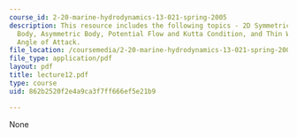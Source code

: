 ```yaml
---
course_id: 2-20-marine-hydrodynamics-13-021-spring-2005
description: This resource includes the following topics - 2D Symmetric Streamlined
  Body, Asymmetric Body, Potential Flow and Kutta Condition, and Thin Wing, Small
  Angle of Attack.
file_location: /coursemedia/2-20-marine-hydrodynamics-13-021-spring-2005/862b2520f2e4a9ca3f7ff666ef5e21b9_lecture12.pdf
file_type: application/pdf
layout: pdf
title: lecture12.pdf
type: course
uid: 862b2520f2e4a9ca3f7ff666ef5e21b9

---
```

None